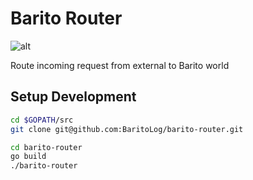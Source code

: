 # Barito Router
![alt](https://travis-ci.org/BaritoLog/barito-router.svg?branch=master)

Route incoming request from external to Barito world

## Setup Development

```sh
cd $GOPATH/src
git clone git@github.com:BaritoLog/barito-router.git

cd barito-router
go build
./barito-router
```
